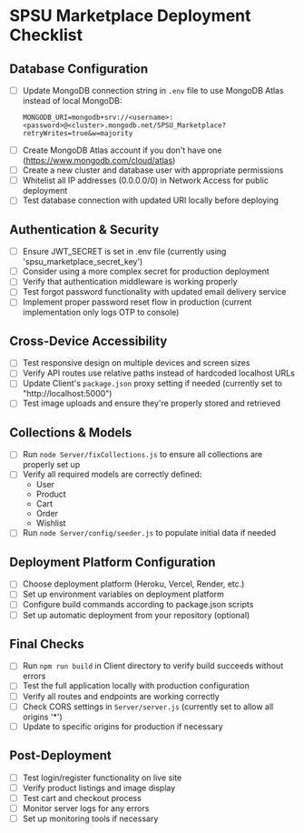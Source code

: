 # SPSU Marketplace Deployment Checklist

## Database Configuration
- [ ] Update MongoDB connection string in `.env` file to use MongoDB Atlas instead of local MongoDB:
  ```
  MONGODB_URI=mongodb+srv://<username>:<password>@<cluster>.mongodb.net/SPSU_Marketplace?retryWrites=true&w=majority
  ```
- [ ] Create MongoDB Atlas account if you don't have one (https://www.mongodb.com/cloud/atlas)
- [ ] Create a new cluster and database user with appropriate permissions
- [ ] Whitelist all IP addresses (0.0.0.0/0) in Network Access for public deployment
- [ ] Test database connection with updated URI locally before deploying

## Authentication & Security
- [ ] Ensure JWT_SECRET is set in .env file (currently using 'spsu_marketplace_secret_key')
- [ ] Consider using a more complex secret for production deployment
- [ ] Verify that authentication middleware is working properly
- [ ] Test forgot password functionality with updated email delivery service
- [ ] Implement proper password reset flow in production (current implementation only logs OTP to console)

## Cross-Device Accessibility
- [ ] Test responsive design on multiple devices and screen sizes
- [ ] Verify API routes use relative paths instead of hardcoded localhost URLs
- [ ] Update Client's `package.json` proxy setting if needed (currently set to "http://localhost:5000")
- [ ] Test image uploads and ensure they're properly stored and retrieved

## Collections & Models
- [ ] Run `node Server/fixCollections.js` to ensure all collections are properly set up
- [ ] Verify all required models are correctly defined:
  - User
  - Product
  - Cart
  - Order
  - Wishlist
- [ ] Run `node Server/config/seeder.js` to populate initial data if needed

## Deployment Platform Configuration
- [ ] Choose deployment platform (Heroku, Vercel, Render, etc.)
- [ ] Set up environment variables on deployment platform
- [ ] Configure build commands according to package.json scripts
- [ ] Set up automatic deployment from your repository (optional)

## Final Checks
- [ ] Run `npm run build` in Client directory to verify build succeeds without errors
- [ ] Test the full application locally with production configuration
- [ ] Verify all routes and endpoints are working correctly
- [ ] Check CORS settings in `Server/server.js` (currently set to allow all origins '*')
- [ ] Update to specific origins for production if necessary

## Post-Deployment
- [ ] Test login/register functionality on live site
- [ ] Verify product listings and image display
- [ ] Test cart and checkout process
- [ ] Monitor server logs for any errors
- [ ] Set up monitoring tools if necessary 